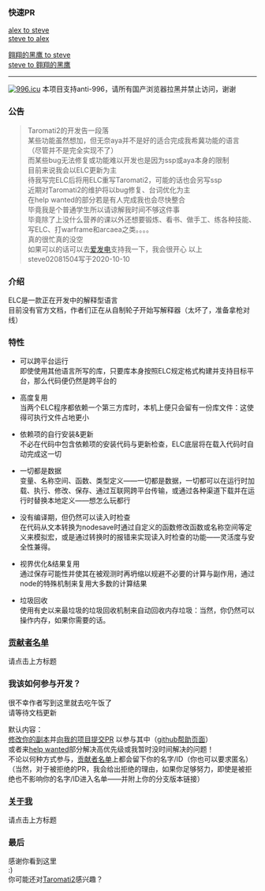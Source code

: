 ### 快速PR
[alex to steve](https://github.com/steve02081504/ELC/compare/master...alex0125z:master)  
[steve to alex](https://github.com/alex0125z/ELC/compare/master...steve02081504:master)  
  
[翱翔的黑鹰 to steve](https://github.com/steve02081504/ELC/compare/master...AXDHY:master)  
[steve to 翱翔的黑鹰](https://github.com/AXDHY/ELC/compare/master...steve02081504:master)  

____

[![996.icu]( https://img.shields.io/badge/link-996.icu-red.svg )]( https://996.icu )
本项目支持anti-996，请所有国产浏览器拉黑并禁止访问，谢谢  
### 公告  
> Taromati2的开发告一段落  
> 某些功能虽然想加，但无奈aya并不是好的适合完成我希冀功能的语言  
> （尽管并不是完全实现不了）  
> 而某些bug无法修复或功能难以开发也是因为ssp或aya本身的限制  
> 目前来说我会以ELC更新为主  
> 待我写完ELC后将用ELC重写Taromati2，可能的话也会另写ssp  
> 近期对Taromati2的维护将以bug修复、台词优化为主  
> 在help wanted的部分若是有人完成我也会尽快整合  
> 毕竟我是个普通学生所以请谅解我时间不够这件事  
> 毕竟除了上没什么营养的课以外还想要锻炼、看书、做手工、练各种技能、写ELC、打warframe和arcaea之类。。。。  
> 真的很忙真的没空  
> 如果可以的话可以去[爱发电]( https://afdian.net/@steve02081504 )支持我一下，我会很开心
> 以上  
> steve02081504写于2020-10-10  

### 介绍  
ELC是一款正在开发中的解释型语言  
目前没有官方文档，作者们正在从自制轮子开始写解释器（太坏了，准备拿枪对线）  

### 特性  
 - 可以跨平台运行  
即使使用其他语言所写的库，只要库本身按照ELC规定格式构建并支持目标平台，那么代码便仍然是跨平台的  

 - 高度复用  
当两个ELC程序都依赖一个第三方库时，本机上便只会留有一份库文件：这使得可执行文件占地更小  

 - 依赖项的自行安装&更新  
不必在代码中包含依赖项的安装代码与更新检查，ELC底层将在载入代码时自动完成这一切  

 - 一切都是数据  
变量、名称空间、函数、类型定义——一切都是数据，一切都可以在运行时加载、执行、修改、保存、通过互联网跨平台传输，或通过各种渠道下载并在运行时替换本地定义——想怎么玩都行  

 - 没有编译期，但仍然可以读入时检查  
在代码从文本转换为nodesave时通过自定义的函数修改函数或名称空间等定义来模拟宏，或是通过转换时的报错来实现读入时检查的功能——灵活度与安全性兼得。  

 - 视界优化&结果复用  
通过保存可能性并使其在被观测时再坍缩以规避不必要的计算与副作用，通过node的特殊机制来复用大多数的计算结果  

 - 垃圾回收  
使用有史以来最垃圾的垃圾回收机制来自动回收内存垃圾：当然，你仍然可以操作内存，如果你需要的话。  

### [贡献者名单]( CONTRIBUTORS.md )  
请点击上方标题  

### 我该如何参与开发？  
很不幸作者写到这里就去吃午饭了  
请等待文档更新  

默认内容：  
[修改你的副本]( https://github.com/steve02081504/ELC/fork )并[向我的项目提交PR]( https://github.com/steve02081504/ELC/compare )
以参与其中（[github帮助页面]( https://help.github.com/cn )）  
或者来[help wanted]( ./md/help_wanted.md )部分解决高优先级或我暂时没时间解决的问题！  
不论以何种方式参与，[贡献者名单]( CONTRIBUTORS.md )上都会留下你的名字/ID（你也可以要求匿名）  
（当然，对于被拒绝的PR，我会给出拒绝的理由，如果你足够努力，即使是被拒绝也不影响你的名字/ID进入名单——并附上你的分支版本链接）  

### [关于我]( https://steve02081504.github.io/about )  
请点击上方标题  

### 最后  
感谢你看到这里  
:)  
你可能还对[Taromati2]( https://github.com/steve02081504/Taromati2 )感兴趣？  
